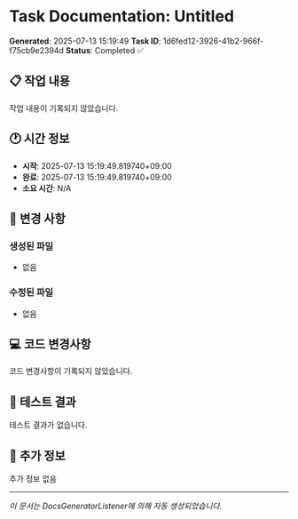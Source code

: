 # Task Documentation: Untitled

**Generated**: 2025-07-13 15:19:49
**Task ID**: 1d6fed12-3926-41b2-966f-f75cb9e2394d
**Status**: Completed ✅

## 📋 작업 내용

작업 내용이 기록되지 않았습니다.

## 🕐 시간 정보

- **시작**: 2025-07-13 15:19:49.819740+09:00
- **완료**: 2025-07-13 15:19:49.819740+09:00
- **소요 시간**: N/A

## 📁 변경 사항

### 생성된 파일
- 없음

### 수정된 파일
- 없음

## 💻 코드 변경사항

코드 변경사항이 기록되지 않았습니다.

## 🧪 테스트 결과

테스트 결과가 없습니다.

## 📝 추가 정보

추가 정보 없음

---
*이 문서는 DocsGeneratorListener에 의해 자동 생성되었습니다.*
